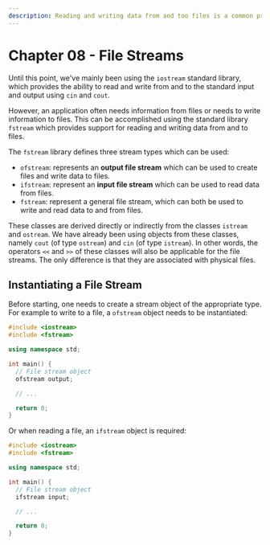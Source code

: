 ```yaml
---
description: Reading and writing data from and too files is a common practice in any application.
---
```


# Chapter 08 - File Streams

Until this point, we've mainly been using the `iostream` standard library, which provides the ability to read and write from and to the standard input and output using `cin` and `cout`.

However, an application often needs information from files or needs to write information to files. This can be accomplished using the standard library `fstream` which provides support for reading and writing data from and to files.

The `fstream` library defines three stream types which can be used:

* `ofstream`: represents an **output file stream** which can be used to create files and write data to files.
* `ifstream`: represent an **input file stream** which can be used to read data from files.
* `fstream`: represent a general file stream, which can both be used to write and read data to and from files.

These classes are derived directly or indirectly from the classes `istream` and `ostream`. We have already been using objects from these classes, namely `cout` (of type `ostream`) and `cin` (of type `istream`). In other words, the operators `<<` and `>>` of these classes will also be applicable for the file streams. The only difference is that they are associated with physical files.

## Instantiating a File Stream

Before starting, one needs to create a stream object of the appropriate type. For example to write to a file, a `ofstream` object needs to be instantiated:

```c++
#include <iostream>
#include <fstream>

using namespace std;

int main() {
  // File stream object
  ofstream output;

  // ...

  return 0;
}
```

Or when reading a file, an `ifstream` object is required:

```c++
#include <iostream>
#include <fstream>

using namespace std;

int main() {
  // File stream object
  ifstream input;

  // ...

  return 0;
}
```